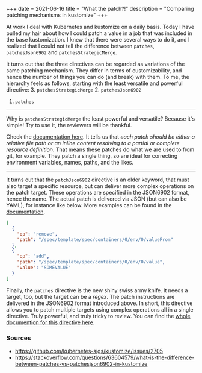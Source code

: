 +++
date = 2021-06-16
title = "What the patch?!"
description = "Comparing patching mechanisms in kustomize"
+++

At work I deal with Kubernetes and kustomize on a daily basis.
Today I have pulled my hair about how I could patch a value in a job that was included in the base kustomization.
I knew that there were several ways to do it, and I realized that I could not tell the difference between `patches`, `patchesJson6902` and `patchesStrategicMerge`.

It turns out that the three directives can be regarded as variations of the same patching mechanism.
They differ in terms of customizability, and hence the number of things you can do (and break) with them.
To me, the hierarchy feels as follows, starting with the least versatile and powerful directive:
3. `patchesStrategicMerge`
2. `patchesJson6902`
1. `patches`

---

Why is `patchesStrategicMerge` the least powerful and versatile?
Because it's simple! Try to use it, the reviewers will be thankful.

Check the [documentation here](https://github.com/kubernetes-sigs/cli-experimental/blob/e8661e62fbff9bb41703e663c5d6f9730f121a16/site/content/en/references/kustomize/kustomization/patchesStrategicMerge/_index.md).
It tells us that *each patch should be either a relative file path or an inline content resolving to a partial or complete resource definition*. 
That means these patches do what we are used to from git, for example. 
They patch a single thing, so are ideal for correcting environment variables, names, paths, and the likes.

---

It turns out that the `patchJson6902` directive is an older keyword, that must also target a specific resource,
but can deliver more complex operations on the patch target.
These operations are specified in the JSON6902 format, hence the name.
The actual patch is delivered via JSON (but can also be YAML), for instance like below.
More examples can be found in the [documentation](https://github.com/kubernetes-sigs/cli-experimental/blob/e8661e62fbff9bb41703e663c5d6f9730f121a16/site/content/en/references/kustomize/kustomization/patchesjson6902/_index.md).

```json
[
  {
    "op": "remove",
    "path": "/spec/template/spec/containers/0/env/0/valueFrom"
  },
  {
    "op": "add",
    "path": "/spec/template/spec/containers/0/env/0/value",
    "value": "SOMEVALUE"
  }
]
```

Finally, the `patches` directive is the new shiny swiss army knife.
It needs a target, too, but the target can be a *regex*.
The patch instructions are delivered in the JSON6902 format introduced above.
In short, this directive allows you to patch multiple targets using complex operations all in a single directive.
Truly powerful, and truly tricky to review.
You can find the [whole documention for this directive here](https://github.com/kubernetes-sigs/cli-experimental/blob/e8661e62fbff9bb41703e663c5d6f9730f121a16/site/content/en/references/kustomize/kustomization/patches/_index.md).

### Sources
* https://github.com/kubernetes-sigs/kustomize/issues/2705
* https://stackoverflow.com/questions/63604579/what-is-the-difference-between-patches-vs-patchesjson6902-in-kustomize
